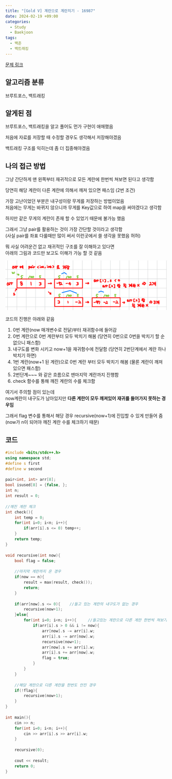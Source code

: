```yaml
---
title: "[Gold V] 계란으로 계란치기 - 16987"
date: 2024-02-19 +09:00
categories:
  - Study
  - Baekjoon
tags:
  - 백준
  - 백트래킹
---
```

[문제 링크](https://www.acmicpc.net/problem/16987)

## 알고리즘 분류
브루트포스, 백트래킹

## 알게된 점
브루트포스, 백트래킹을 알고 풀어도 먼가 구현이 애매했음

처음에 자료를 저장할 때 수정할 경우도 생각해서 저장해야겠음

백트래킹 구조를 익히는데 좀 더 집중해야겠음

## 나의 접근 방법
그냥 간단하게 맨 왼쪽부터 재귀적으로 모든 계란에 한번씩 쳐보면 된다고 생각함

당연히 해당 계란이 다른 계란에 의해서 깨져 있으면 패스임 (2번 조건)

가장 고난이었던 부분은 내구성이랑 무게를 저장하는 방법이었음    
처음에는 무게는 바뀌지 않으니까 무게를 Key값으로 하여 map을 써야겠다고 생각함

하지만 같은 무게의 계란이 존재 할 수 있었기 때문에 불가능 했음

그래서 그냥 pair를 활용하는 것이 가장 간단할 것이라고 생각함    
(사실 pair를 좌표 다룰때만 많이 써서 이런곳에서 쓸 생각을 못했음 허허)

뭐 사실 어려운건 없고 재귀적인 구조를 잘 이해하고 있다면     
아래의 그림과 코드만 보고도 이해가 가능 할 것 같음

![](images/2024-02-19-BOJ-16987.png)

코드의 진행은 아래와 같음
1. 0번 계란(now 매개변수로 전달)부터 재귀함수에 들어감
2. 0번 계란으로 0번 계란부터 모두 박치기 해봄 (당연히 0번으로 0번을 박치기 할 순 없으니 패스함)
3. 내구도를 변화 시키고 now+1을 재귀함수에 전달함 (당연히 2번단계에서 계란 하나 박치기 하면)
4. 1번 계란(now+1 된 계란)으로 0번 계란 부터 모두 박치기 해봄 (물론 계란이 깨져있으면 패스함)
5. 2번단계~~~ 와 같은 흐름으로 맨마지막 계란까지 진행함
6. check 함수를 통해 깨진 계란의 수를 체크함

여기서 주의할 점이 있는데    
now계란이 내구도가 남아있지만 
<b>다른 계란이 모두 깨져있어 재귀를 들어가지 못하는 경우임</b>

그래서 flag 변수를 통해서 해당 경우 recursive(now+1)에 진입할 수 있게 만들어 줌    
(now가 n이 되어야 깨진 계란 수를 체크하기 때문)
## 코드
```cpp
#include <bits/stdc++.h>
using namespace std;
#define s first
#define w second

pair<int, int> arr[8];
bool isused[8] = {false, };
int n;
int result = 0;

//깨진 계란 체크
int check(){
    int temp = 0;
    for(int i=0; i<n; i++){
        if(arr[i].s <= 0) temp++;
    }
    return temp;
}

void recursive(int now){
    bool flag = false;

    //마지막 계란까지 온 경우
    if(now == n){
        result = max(result, check());
        return;
    }

    if(arr[now].s <= 0){    //들고 있는 계란의 내구도가 없는 경우
        recursive(now+1);
    }else{
        for(int i=0; i<n; i++){     //들고있는 계란으로 다른 계란 한번씩 쳐보기
            if(arr[i].s > 0 && i != now){
                arr[now].s -= arr[i].w;
                arr[i].s -= arr[now].w;
                recursive(now+1);
                arr[now].s += arr[i].w;
                arr[i].s += arr[now].w;
                flag = true;
            }
        }
    }

    //해당 계란으로 다른 계란을 한번도 안친 경우
    if(!flag){
        recursive(now+1);
    }
}

int main(){
    cin >> n;
    for(int i=0; i<n; i++){
        cin >> arr[i].s >> arr[i].w;
    }

    recursive(0);

    cout << result;
    return 0;
}
```
